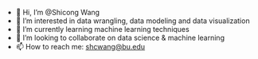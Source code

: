 - 👋 Hi, I’m @Shicong Wang
- 👀 I’m interested in data wrangling, data modeling and data visualization
- 🌱 I’m currently learning machine learning techniques
- 💞️ I’m looking to collaborate on data science & machine learning
- 📫 How to reach me: shcwang@bu.edu

<!---
shicong621/shicong621 is a ✨ special ✨ repository because its `README.md` (this file) appears on your GitHub profile.
You can click the Preview link to take a look at your changes.
--->
